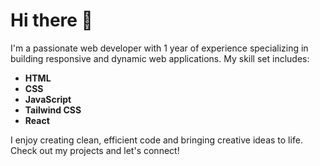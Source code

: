 # Hi there 👋

I'm a passionate web developer with 1 year of experience specializing in building responsive and dynamic web applications. My skill set includes:

- **HTML**
- **CSS**
- **JavaScript**
- **Tailwind CSS**
- **React**

I enjoy creating clean, efficient code and bringing creative ideas to life. Check out my projects and let's connect!
